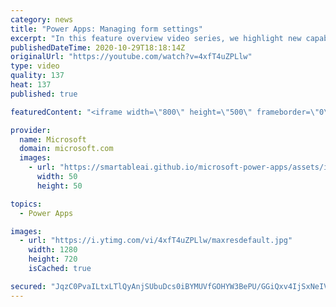 ```yaml
---
category: news
title: "Power Apps: Managing form settings"
excerpt: "In this feature overview video series, we highlight new capabilities included in the latest update to Microsoft Power Apps.  Improvements to Microsoft Power Apps for managing form settings and events allow users to set various features on a form in the new modern designer.   Get the most out of Power"
publishedDateTime: 2020-10-29T18:18:14Z
originalUrl: "https://youtube.com/watch?v=4xfT4uZPLlw"
type: video
quality: 137
heat: 137
published: true

featuredContent: "<iframe width=\"800\" height=\"500\" frameborder=\"0\" src=\"https://www.youtube.com/embed/4xfT4uZPLlw\" allow=\"accelerometer; autoplay; encrypted-media; gyroscope; picture-in-picture\" allowfullscreen></iframe>"

provider:
  name: Microsoft
  domain: microsoft.com
  images:
    - url: "https://smartableai.github.io/microsoft-power-apps/assets/images/organizations/microsoft.com-50x50.jpg"
      width: 50
      height: 50

topics:
  - Power Apps

images:
  - url: "https://i.ytimg.com/vi/4xfT4uZPLlw/maxresdefault.jpg"
    width: 1280
    height: 720
    isCached: true

secured: "JqzC0PvaILtxLTlQyAnjSUbuDcs0iBYMUVfGOHYW3BePU/GGiQxv4IjSxNeIVoGhpbp9mP03B+ghAnZuAr7Cn1dYhVrMvqisQR8uvP6syop+dcykWR26dhQyHqrDivz2fc1gqZ5y+gL7DFj57ZrH5GB3OriwXJjlsI2EU6n5MQjqjybGtZrZk/FFgViEu5raFZNESSlWdjQY952GCxmj9z6AQWVQyo4XIxPS96yqVAYUodOe9fW3ejV+WK+pW5QaAPJApo7TaG9v57n7/UANsyQiSBBkXxiXTCibGmAbA7lXO9PAlEqU4mVQ5lOOJ5GC93xdsR0R0HyNzS6ObZhBQtYO52/OT+RgjmQY0mXe1PRlbyLIuxhRGiiuTh+Qs1SVNKzbH/wpZUeKrKN8HZjnGsjkrquZsxedJcO02dmh80OKIJDqWZEdkwJGHrIUefxi;7lqHDPLcOcRPDvAEA9YTAg=="
---
```


